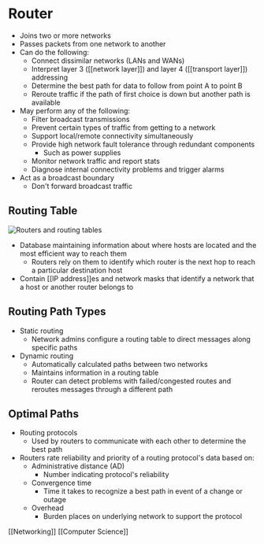 # Router

- Joins two or more networks
- Passes packets from one network to another
- Can do the following:
  - Connect dissimilar networks (LANs and WANs)
  - Interpret layer 3 ([[network layer]]) and layer 4 ([[transport layer]]) addressing
  - Determine the best path for data to follow from point A to point B
  - Reroute traffic if the path of first choice is down but another path is available
- May perform any of the following:
  - Filter broadcast transmissions
  - Prevent certain types of traffic from getting to a network
  - Support local/remote connectivity simultaneously
  - Provide high network fault tolerance through redundant components
    - Such as power supplies
  - Monitor network traffic and report stats
  - Diagnose internal connectivity problems and trigger alarms
- Act as a broadcast boundary
  - Don't forward broadcast traffic

## Routing Table

![Routers and routing tables](/assets/second-brain/2020-09-29-18-09-09.png)

- Database maintaining information about where hosts are located and the most efficient way to reach them
  - Routers rely on them to identify which router is the next hop to reach a particular destination host
- Contain [[IP address]]es and network masks that identify a network that a host or another router belongs to

## Routing Path Types

- Static routing
  - Network admins configure a routing table to direct messages along specific paths
- Dynamic routing
  - Automatically calculated paths between two networks
  - Maintains information in a routing table
  - Router can detect problems with failed/congested routes and reroutes messages through a different path

## Optimal Paths

- Routing protocols
  - Used by routers to communicate with each other to determine the best path
- Routers rate reliability and priority of a routing protocol's data based on:
  - Administrative distance (AD)
    - Number indicating protocol's reliability
  - Convergence time
    - Time it takes to recognize a best path in event of a change or outage
  - Overhead
    - Burden places on underlying network to support the protocol


[[Networking]] [[Computer Science]]


